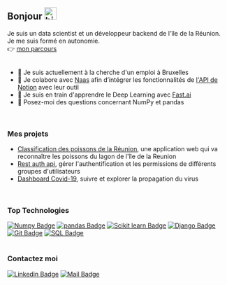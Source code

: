 ## Bonjour <img src="https://user-images.githubusercontent.com/1303154/88677602-1635ba80-d120-11ea-84d8-d263ba5fc3c0.gif" width="28px" alt="hi">

Je suis un data scientist et un développeur backend de l'île de la Réunion. Je me suis formé en autonomie.
<br/>
👉 [mon parcours](https://github.com/axelearning/my-learning-path) 
<br/>
<br/>
- 👔 Je suis actuellement à la cherche d'un emploi à Bruxelles
- 🤝 Je colabore avec [Naas](https://www.naas.ai/) afin d’intégrer les fonctionnalités de [l'API de Notion](https://github.com/axelearning/notion_automation) avec leur outil
- 🌱 Je suis en train d'apprendre le Deep Learning avec [Fast.ai](https://course.fast.ai/#How-do-I-get-started?)
- 💬 Posez-moi des questions concernant NumPy et pandas
<br/>

### Mes projets 
- [Classification des poissons de la Réunion](https://github.com/axelearning/fish_and_chips), une application web qui va reconnaître les poissons du lagon de l'île de la Reunion
- [Rest auth api](https://github.com/axelearning/REST-authentication-API), gérer l'authentification et les permissions de différents groupes d'utilisateurs
- [Dashboard Covid-19](https://github.com/axelearning/covid19_dashboard), suivre et explorer la propagation du virus  
<!-- - [House Prices - Advanced Regression Techniques](), prédire le prix de vente d'une maison
 -->

<br/>

### Top Technologies
<!-- TODO: Make technologies links takes you to repositories -->
[![Numpy Badge](https://img.shields.io/badge/-Numpy-013243?style=for-the-badge&labelColor=black&logo=Numpy&logoColor=white)](#https://numpy.org/) 
[![pandas Badge](https://img.shields.io/badge/-pandas-150458?style=for-the-badge&labelColor=black&logo=pandas&logoColor=white)](#https://pandas.pydata.org/)
[![Scikit learn Badge](https://img.shields.io/badge/-scikit_learn-F7931E?style=for-the-badge&labelColor=black&logo=scikit-learn&logoColor=white)](#)
[![Django Badge](https://img.shields.io/badge/-Django-092E20?style=for-the-badge&labelColor=black&logo=django&logoColor=white)](#) 
[![Git Badge](https://img.shields.io/badge/-Git-F05032?style=for-the-badge&labelColor=black&logo=git&logoColor=white)](#)
[![SQL Badge](https://img.shields.io/badge/-SQL-003B57?style=for-the-badge&labelColor=black&logo=SQLite&logoColor=white)](#) 
<br/>
<br/>


### Contactez moi
[![Linkedin Badge](https://img.shields.io/badge/-Axel_Rasse-0e76a8?style=flat&labelColor=0e76a8&logo=linkedin&logoColor=white)](https://www.linkedin.com/in/axel-rasse-bbbb3812b/) 
[![Mail Badge](https://img.shields.io/badge/-axel.rasse97434-c0392b?style=flat&labelColor=c0392b&logo=gmail&logoColor=white)](mailto:axel.rasse97434@gmail.com)
